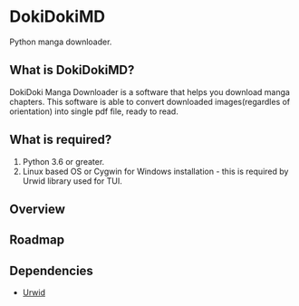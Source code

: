 # DokiDokiMD
Python manga downloader.

What is DokiDokiMD?
-------------------
DokiDoki Manga Downloader is a software that helps you download manga chapters.
This software is able to convert downloaded images(regardles of orientation) into single pdf file, ready to read.

What is required?
-------------------
1. Python 3.6 or greater.
2. Linux based OS or Cygwin for Windows installation - this is required by Urwid library used for TUI.


## Overview

## Roadmap

## Dependencies
- [Urwid](https://github.com/urwid/urwid)
